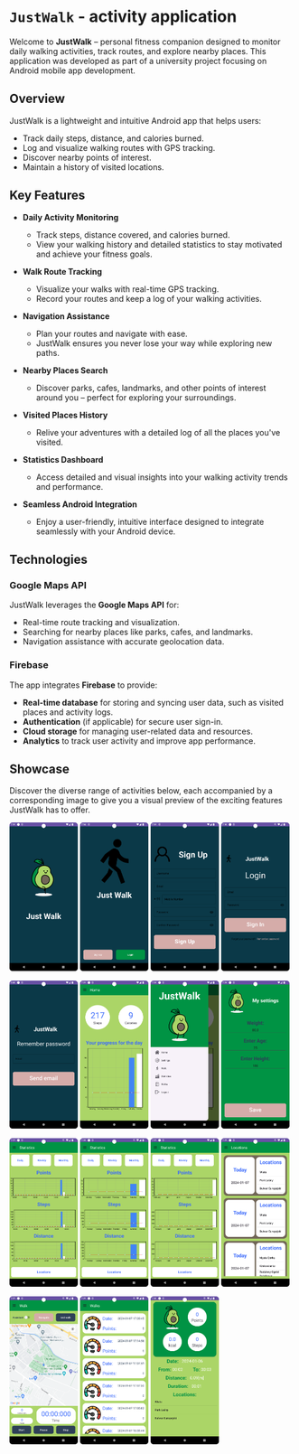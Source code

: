 # `JustWalk` - activity application
Welcome to **JustWalk** – personal fitness companion designed to monitor daily walking activities, track routes, and explore nearby places. This application was developed as part of a university project focusing on Android mobile app development.  

## **Overview**  
JustWalk is a lightweight and intuitive Android app that helps users:  
- Track daily steps, distance, and calories burned.  
- Log and visualize walking routes with GPS tracking.  
- Discover nearby points of interest.  
- Maintain a history of visited locations.  

## **Key Features**  

- **Daily Activity Monitoring**  
  - Track steps, distance covered, and calories burned.  
  - View your walking history and detailed statistics to stay motivated and achieve your fitness goals.

- **Walk Route Tracking**  
  - Visualize your walks with real-time GPS tracking.  
  - Record your routes and keep a log of your walking activities.

- **Navigation Assistance**  
  - Plan your routes and navigate with ease.  
  - JustWalk ensures you never lose your way while exploring new paths.

- **Nearby Places Search**  
  - Discover parks, cafes, landmarks, and other points of interest around you – perfect for exploring your surroundings.

- **Visited Places History**  
  - Relive your adventures with a detailed log of all the places you've visited.

- **Statistics Dashboard**  
  - Access detailed and visual insights into your walking activity trends and performance.

- **Seamless Android Integration**  
  - Enjoy a user-friendly, intuitive interface designed to integrate seamlessly with your Android device.


## **Technologies**

### **Google Maps API**
JustWalk leverages the **Google Maps API** for:
- Real-time route tracking and visualization.
- Searching for nearby places like parks, cafes, and landmarks.
- Navigation assistance with accurate geolocation data.

### **Firebase**
The app integrates **Firebase** to provide:
- **Real-time database** for storing and syncing user data, such as visited places and activity logs.
- **Authentication** (if applicable) for secure user sign-in.
- **Cloud storage** for managing user-related data and resources.
- **Analytics** to track user activity and improve app performance.

## Showcase
Discover the diverse range of activities below, each accompanied by a corresponding image to give you a visual preview of the exciting features JustWalk has to offer.

<p float="left">
  <img src="app_appearance/loading_app_activity.png" width="24%" />
  <img src="app_appearance/welcome_activity.png" width="24%" />
  <img src="app_appearance/sign_up_activity.png" width="24%" />
  <img src="app_appearance/login_activity.png" width="24%" />
</p>

<p float="left">
  <img src="app_appearance/forgot_password_activity.png" width="24%" />
  <img src="app_appearance/home_activity.png" width="24%" />
  <img src="app_appearance/dashboard_activity.png" width="24%" />
  <img src="app_appearance/settings_activity.png" width="24%" />
</p>

<p float="left">
  <img src="app_appearance/statistics_daily_activity.png" width="24%" />
  <img src="app_appearance/statistics_weekly_activity.png" width="24%" />
  <img src="app_appearance/statistics_monthly_activity.png" width="24%" />
  <img src="app_appearance/locations_activity.png" width="24%" />
</p>

<p float="left">
  <img src="app_appearance/walk_activity.png" width="24%" />
  <img src="app_appearance/walks_activity.png" width="24%" />
  <img src="app_appearance/walks_detailed_activity.png" width="24%" />
</p>